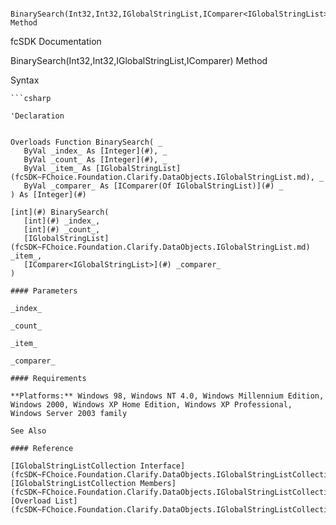 ﻿     BinarySearch(Int32,Int32,IGlobalStringList,IComparer<IGlobalStringList>) Method                                                   

fcSDK Documentation

BinarySearch(Int32,Int32,IGlobalStringList,IComparer<IGlobalStringList>) Method

Syntax

```vbnet
```csharp

'Declaration
 

Overloads Function BinarySearch( _
   ByVal _index_ As [Integer](#), _
   ByVal _count_ As [Integer](#), _
   ByVal _item_ As [IGlobalStringList](fcSDK~FChoice.Foundation.Clarify.DataObjects.IGlobalStringList.md), _
   ByVal _comparer_ As [IComparer(Of IGlobalStringList)](#) _
) As [Integer](#)

[int](#) BinarySearch( 
   [int](#) _index_,
   [int](#) _count_,
   [IGlobalStringList](fcSDK~FChoice.Foundation.Clarify.DataObjects.IGlobalStringList.md) _item_,
   [IComparer<IGlobalStringList>](#) _comparer_
)

#### Parameters

_index_

_count_

_item_

_comparer_

#### Requirements

**Platforms:** Windows 98, Windows NT 4.0, Windows Millennium Edition, Windows 2000, Windows XP Home Edition, Windows XP Professional, Windows Server 2003 family

See Also

#### Reference

[IGlobalStringListCollection Interface](fcSDK~FChoice.Foundation.Clarify.DataObjects.IGlobalStringListCollection.md)  
[IGlobalStringListCollection Members](fcSDK~FChoice.Foundation.Clarify.DataObjects.IGlobalStringListCollection_members.md)  
[Overload List](fcSDK~FChoice.Foundation.Clarify.DataObjects.IGlobalStringListCollection~BinarySearch.md)